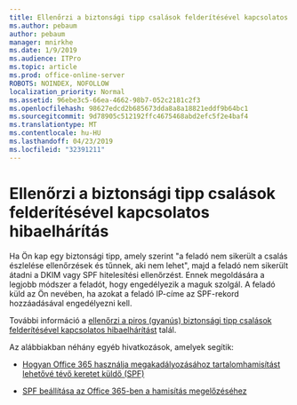 ```yaml
---
title: Ellenőrzi a biztonsági tipp csalások felderítésével kapcsolatos hibaelhárítás
ms.author: pebaum
author: pebaum
manager: mnirkhe
ms.date: 1/9/2019
ms.audience: ITPro
ms.topic: article
ms.prod: office-online-server
ROBOTS: NOINDEX, NOFOLLOW
localization_priority: Normal
ms.assetid: 96ebe3c5-66ea-4662-98b7-052c2181c2f3
ms.openlocfilehash: 98627edcd2b685673dda8a8a18821eddf9b64bc1
ms.sourcegitcommit: 9d78905c512192ffc4675468abd2efc5f2e4baf4
ms.translationtype: MT
ms.contentlocale: hu-HU
ms.lasthandoff: 04/23/2019
ms.locfileid: "32391211"
---
```

# <a name="troubleshooting-the-safety-tip-for-fraud-detection-checks"></a>Ellenőrzi a biztonsági tipp csalások felderítésével kapcsolatos hibaelhárítás



Ha Ön kap egy biztonsági tipp, amely szerint "a feladó nem sikerült a csalás észlelése ellenőrzések és tűnnek, aki nem lehet", majd a feladó nem sikerült átadni a DKIM vagy SPF hitelesítési ellenőrzést. Ennek megoldására a legjobb módszer a feladót, hogy engedélyezik a maguk szolgál. A feladó küld az Ön nevében, ha azokat a feladó IP-címe az SPF-rekord hozzáadásával engedélyezni kell.
  
További információ a [ellenőrzi a piros (gyanús) biztonsági tipp csalások felderítésével kapcsolatos hibaelhárítást](https://blogs.msdn.microsoft.com/tzink/2016/11/02/troubleshooting-the-red-suspicious-safety-tip-for-fraud-detection-checks/) talál. 
  
Az alábbiakban néhány egyéb hivatkozások, amelyek segítik:
  
- [Hogyan Office 365 használja megakadályozásához tartalomhamisítást lehetővé tévő keretet küldő (SPF)](https://docs.microsoft.com/office365/SecurityCompliance/how-office-365-uses-spf-to-prevent-spoofing)
    
- [SPF beállítása az Office 365-ben a hamisítás megelőzéséhez](https://docs.microsoft.com/office365/SecurityCompliance/set-up-spf-in-office-365-to-help-prevent-spoofing)
    

